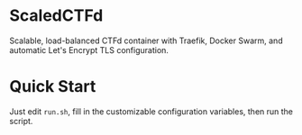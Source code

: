 # ScaledCTFd
Scalable, load-balanced CTFd container with Traefik, Docker Swarm, and automatic Let's Encrypt TLS configuration.

# Quick Start
Just edit `run.sh`, fill in the customizable configuration variables, then run the script.
